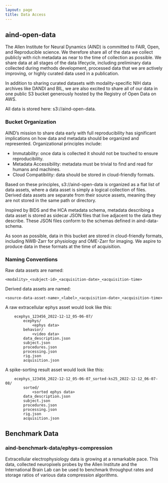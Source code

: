 ```yaml
---
layout: page
title: Data Access
---
```


## aind-open-data

The Allen Institute for Neural Dynamics (AIND) is committed to FAIR, Open, and Reproducible science. We therefore share all of the data we collect publicly with rich metadata as near to the time of collection as possible. We share data at all stages of the data lifecycle, including preliminary data collected during methods development, processed data that we are actively improving, or highly curated data used in a publication.

In addition to sharing curated datasets with modality-specific NIH data archives like DANDI and BIL, we are also excited to share all of our data in one public S3 bucket generously hosted by the Registry of Open Data on AWS. 

All data is stored here: s3://aind-open-data.

### Bucket Organization
AIND’s mission to share data early with full reproducibility has significant implications on how data and metadata should be organized and represented. Organizational principles include:

* Immutability: once data is collected it should not be touched to ensure reproducibility.
* Metadata Accessibility: metadata must be trivial to find and read for humans and machines.
* Cloud Compatibility: data should be stored in cloud-friendly formats.

Based on these principles, s3://aind-open-data is organized as a flat list of data assets, where a data asset is simply a logical collection of files. Derived data assets are separate from their source assets, meaning they are not stored in the same path or directory.

Inspired by BIDS and the HCA metadata schema, metadata describing a data asset is stored as sidecar JSON files that live adjacent to the data they describe. These JSON files conform to the schemas defined in aind-data-schema.

As soon as possible, data in this bucket are stored in cloud-friendly formats, including NWB-Zarr for physiology and OME-Zarr for imaging. We aspire to produce data in these formats at the time of acquisition.

### Naming Conventions
Raw data assets are named:

`<modality>_<subject-id>_<acquisition-date>_<acquisition-time>`

Derived data assets are named:

`<source-data-asset-name>_<label>_<acquisition-date>_<acquisition-time>`

A raw extracellular ephys asset would look like this:

```
    ecephys_123456_2022-12-12_05-06-07/
        ecephys/
            <ephys data>
        behavior/
            <video data>
        data_description.json
        subject.json
        procedures.json
        processing.json
        rig.json
        acquisition.json
```

A spike-sorting result asset would look like this:

```
    ecephys_123456_2022-12-12_05-06-07_sorted-ks25_2022-12-12_06-07-08/
        sorted/
            <sorted ephys data>
        data_description.json
        subject.json
        procedures.json
        processing.json
        rig.json
        acquisition.json
````

## Benchmark Data

### aind-benchmark-data/ephys-compression

Extracellular electrophysiology data is growing at a remarkable pace. This data, collected neuropixels probes by the Allen Institute and the International Brain Lab can be used to benchmark throughput rates and storage ratios of various data compression algorithms.




